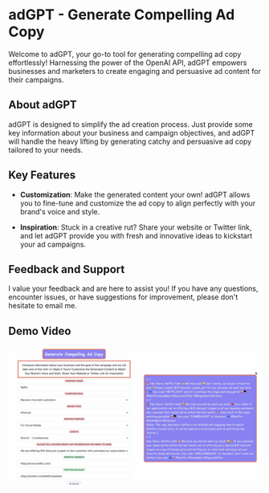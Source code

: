 # adGPT - Generate Compelling Ad Copy

Welcome to adGPT, your go-to tool for generating compelling ad copy effortlessly! Harnessing the power of the OpenAI API, adGPT empowers businesses and marketers to create engaging and persuasive ad content for their campaigns.

## About adGPT

adGPT is designed to simplify the ad creation process. Just provide some key information about your business and campaign objectives, and adGPT will handle the heavy lifting by generating catchy and persuasive ad copy tailored to your needs.

## Key Features

- **Customization**: Make the generated content your own! adGPT allows you to fine-tune and customize the ad copy to align perfectly with your brand's voice and style.

- **Inspiration**: Stuck in a creative rut? Share your website or Twitter link, and let adGPT provide you with fresh and innovative ideas to kickstart your ad campaigns.

## Feedback and Support

I value your feedback and are here to assist you! If you have any questions, encounter issues, or have suggestions for improvement, please don't hesitate to email me.

## Demo Video 
[![Demo Video](assets/demo.png)](https://youtu.be/IAnkmar1v-s)



